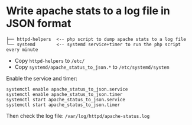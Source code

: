 # Write apache stats to a log file in JSON format

```
├── httpd-helpers  <-- php script to dump apache stats to a log file
└── systemd        <-- systemd service+timer to run the php script every minute
```

- Copy `httpd-helpers` to `/etc/`
- Copy `systemd/apache_status_to_json.*` to `/etc/systemd/system`

Enable the service and timer:

```
systemctl enable apache_status_to_json.service
systemctl enable apache_status_to_json.timer
systemctl start apache_status_to_json.service
systemctl start apache_status_to_json.timer
```

Then check the log file: `/var/log/httpd/apache-status.log`
